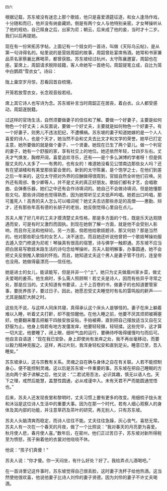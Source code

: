     四六 

   根据记载，苏东坡没有迷恋上那个歌妓，他只是喜爱酒筵征逐，和女人逢场作戏，十分随和而已，他并没有纳妾藏娇。倒是有两个女人与他特别亲密。才女琴操听从了他的规劝，自己赎身之后，出家为尼；朝云，后来成了他的妾，当时才十二岁。我们以后再提她。

   现在有一份宋拓苏字帖，上面记有一个妓女的一首诗，叫做《天际乌云帖》，是从第一句诗得名的。帖里说的是营妓周韶的故事，周韶曾赴宴席侑酒。她常和书家兼品茶名家蔡襄比赛喝茶，都曾获胜。苏东坡经过杭州，太守陈襄邀宴，周韶也在座。宴席上，周韶请求脱除妓籍，客人命她写一首绝句。周韶提笔立成，自比为笼中白鹦鹉“雪衣女”。诗曰：

   陇上巢空岁月惊，忍看回首自梳翎，

   开笼若放雪衣女，长念观音般若经。

   席上其它诗人也写诗为念。苏东坡补言当时周韶正在居丧，着白衣。众人都受感动，周韶遂脱籍。

   过这样的官场生活，自然须要做妻子的信任和了解。要做一个好妻子，主要是如何物色一个好丈夫；从反面说，要做一个好丈夫，主要就是如何物色一个好妻子。有一个好妻子，则男儿不违法犯纪，不遭横祸。苏东坡的妻子知道她嫁的是一个人人喜爱的诗人，也是个天才，她当然不会和丈夫去比文才和文学的荣誉。她早已打定主意，她所要做的就是做个妻子，一个贤妻。她现在已生了两个婴儿。做一个判官的妻子，她有一个舒服的家，享有社交上的地位。她还依然年轻，廿四岁左右。丈夫才气焕发，胸襟开阔，喜爱追欢寻乐，还有——是个多么渊博的学者呀！但是佩服丈夫的人太多了——有男的，也有女的！难道她没看见公馆南边那些女人吗？还有在望湖楼和有美堂那些宴会里的。新到的太守陈襄，是个饱学之士，在他们到差之后一年来的，这位太守把对外界的应酬做得很周到，官妓自然全听他们召唤。另外还有周邠、鲁少卿等人，并不是丈夫的真正好朋友。歌妓们都有才艺，会唱歌曲、会弹奏乐器，她们之中还有会作诗填词的。她自己不会做诗填词，但是她懂那些文句。那些诗词她也觉得熟悉，因为她常听见丈夫低声吟唱。她若出口吟唱，那可羞死人！高贵的夫人怎么可以唱词呢？她丈夫去访那些赤足的高僧——惠勤、辩才，还有那些年高有德的长胡子的老翁，她反倒觉得心里自在点儿。

   苏夫人用了好几年的工夫才摸清楚丈夫性格，那是多方面的个性，既是乐天达观随遇而安，可是有时又激烈而固执。到现在她倒了解一方面，就是他不会受别人影响，而且你无法和他辩论。另一方面，倘若他给歌妓题诗，那又何妨？那是当然的。他对那些职业性的女艺人，决不迷恋。而且她还听说他曾把一个歌妓琴操劝服去遁入空门修道为尼呢！琴操真有很高的宿慧，诗与佛学一触即通。苏东坡不应当把白居易写歌妓末路生活的诗句念给琴操听。苏夫人聪明解事，办事圆通，她不会把丈夫反倒推入歌妓的怀抱。而且，她知道丈夫这个男人是妻子管不住的，连皇帝也没用。她做得最漂亮——信任他。

   她是进士的女儿，能读能写，但是并非一个“士”。她只为丈夫做眉州家乡菜，做丈夫爱喝的姜茶。他生病时，多么需人照顾啊！若丈夫是诗人，因而有些异乎寻常之处，那是应当的。丈夫知道有书要读，上千上百卷的书，做妻子的也知道要管家事，要抚养孩子，要过日子。因此，她愿忍受丈夫睡觉时有名的雷鸣般的鼾声——尤其是酩酊大醉之时。

   这些先不说，与这样人同床共寝，真得承认这个床头人是够怪的。妻子在床上躺着难以入睡，听着丈夫打鼾，却不能惊醒他。在他入睡之前，他要不厌其烦把被褥塞好。他要翻来覆去把躯干四肢安放妥贴，手拍被褥，直到把自己摆放适当又自在又舒服为止。他身上倘若有地方发僵发痒，他要轻轻擓，轻轻揉。这些完毕，这才算一切大定。他要睡了，闭上眼，细听气血的运行，要确待呼吸得缓慢均匀而后可。他自言自语道：“现在我已安卧。身上即使尚有发痒之处，我不再丝毫移动，而要以毅力精神克服之。这样，再过片刻，我浑身轻松安和直到足尖。睡意已至，吾入睡矣。”

   苏东坡承认，这与宗教有关系。灵魂之自在确与身体之自在有关联。人若不能控制身心，便不能控制灵魂。这以后是苏东坡一件重要的事。苏东坡在把自己睡眠的方法向两个弟子讲解之后，他又说：“二君试用吾法，必识其趣，慎无以语人也。天下之理，戒然后能慧，盖慧性圆通，必从戒谨中入。未有天君不严而能圆通觉悟也。”

   后来，苏夫人还发现夜里和黎明时，丈夫习惯上要有更多的改变。用细梳子拢头发和沐浴是这位诗人生活中的重要大事。因为在那一个时代，若有人细心观察人的身体及其内部的功能，并注意草药及茶叶的研究，再无别人，只有苏东坡。

   苏夫人头脑清爽而稳定，而诗人往往不能。丈夫往往急躁，灰心丧气，喜怒无常。苏夫人有一次在一个春天的月夜，做了一个比照说：“我对春天的月亮更为喜爱。秋月使人悲，春月使人喜。”数年后，在密州，他们正过苦日子，苏东坡对新所得税至为愤怒，孩子揪着他的衣裳对他哓哓不休。

   他说：“孩子们真傻！”

   苏夫人说：“你才傻。你一天闷坐，有什么好处？好了。我给弄点儿酒喝吧。”

   在一首诗里记这件事时，苏东坡觉得自己很丢脸，这时妻子洗杯子给他热酒。这当然使他很欢喜，他说他妻子比诗人刘伶的妻子贤德。因为刘伶的妻子不许丈夫喝酒。

